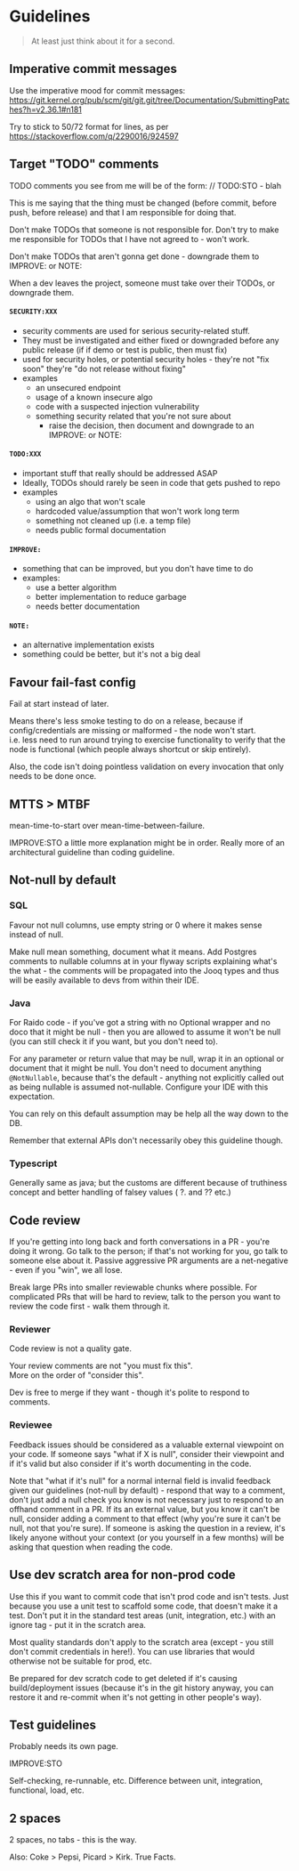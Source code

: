 
# Guidelines

> At least just think about it for a second.

## Imperative commit messages

Use the imperative mood for commit messages: 
https://git.kernel.org/pub/scm/git/git.git/tree/Documentation/SubmittingPatches?h=v2.36.1#n181

Try to stick to 50/72 format for lines, as per 
https://stackoverflow.com/q/2290016/924597


## Target "TODO" comments

TODO comments you see from me will be of the form: // TODO:STO - blah

This is me saying that the thing must be changed (before commit, before push, 
before release) and that I am responsible for doing that.

Don't make TODOs that someone is not responsible for.  Don't try to make me 
responsible for TODOs that I have not agreed to - won't work.

Don't make TODOs that aren't gonna get done - downgrade them to 
IMPROVE: or NOTE:

When a dev leaves the project, someone must take over their TODOs, or downgrade
them.

#### `SECURITY:XXX`
* security comments are used for serious security-related stuff.
* They must be investigated and either fixed or downgraded before any public 
release (if if demo or test is public, then must fix)
* used for security holes, or potential security holes - they're not "fix soon" 
they're "do not release without fixing"
* examples
  * an unsecured endpoint
  * usage of a known insecure algo
  * code with a suspected injection vulnerability
  * something security related that you're not sure about
    * raise the decision, then document and downgrade to an 
    IMPROVE: or NOTE:

#### `TODO:XXX`
* important stuff that really should be addressed ASAP
* Ideally, TODOs should rarely be seen in code that gets pushed to repo
* examples
  * using an algo that won't scale
  * hardcoded value/assumption that won't work long term
  * something not cleaned up (i.e. a temp file)
  * needs public formal documentation

#### `IMPROVE:`

* something that can be improved, but you don't have time to do
* examples:
  * use a better algorithm
  * better implementation to reduce garbage
  * needs better documentation

#### `NOTE:`
* an alternative implementation exists
* something could be better, but it's not a big deal


## Favour fail-fast config
Fail at start instead of later.

Means there's less smoke testing to do on a release, because if 
config/credentials are missing or malformed - the node won't start.   
i.e. less need to run around trying to exercise functionality to verify that 
the node is functional (which people always shortcut or skip entirely).

Also, the code isn't doing pointless validation on every invocation that only 
needs to be done once.


## MTTS > MTBF

mean-time-to-start over mean-time-between-failure.

IMPROVE:STO a little more explanation might be in order. 
Really more of an architectural guideline than coding guideline.


## Not-null by default

### SQL

Favour not null columns, use empty string or 0 where it makes sense 
instead of null.

Make null mean something, document what it means.
Add Postgres comments to nullable columns at in your flyway scripts explaining 
what's the what - the comments will be propagated into the Jooq types and thus 
will be easily available to devs from within their IDE.

### Java
For Raido code - if you've got a string with no Optional wrapper and no doco 
that it might be null - then you are allowed to assume it won't be null 
(you can still check it if you want, but you don't need to).

For any parameter or return value that may be null, wrap it in an optional or 
document that it might be null.  You don't need to document anything 
`@NotNullable`, because that's the default - anything not explicitly called out 
as being nullable is assumed not-nullable.  Configure your IDE with this 
expectation.

You can rely on this default assumption may be help all the way down to the DB.

Remember that external APIs don't necessarily obey this guideline though.

### Typescript
Generally same as java; but the customs are different because of truthiness 
concept and better handling of falsey values ( ?.  and ??  etc.)


## Code review

If you're getting into long back and forth conversations in a PR - you're 
doing it wrong.  Go talk to the person; if that's not working for you, 
go talk to someone else about it.  Passive aggressive PR arguments are a 
net-negative - even if you "win", we all lose.

Break large PRs into smaller reviewable chunks where possible.
For complicated PRs that will be hard to review, talk to the person you want
to review the code first - walk them through it.

### Reviewer
Code review is not a quality gate.

Your review comments are not "you must fix this".  
More on the order of "consider this".

Dev is free to merge if they want - though it's polite to respond to comments.

### Reviewee
Feedback issues should be considered as a valuable external viewpoint on 
your code.  If someone says "what if X is null", consider their viewpoint and 
if it's valid but also consider if it's worth documenting in the code.  

Note that "what if it's null" for a normal internal field is invalid feedback 
given our guidelines (not-null by default) - respond that way to a comment, 
don't just add a null check you know is not necessary just to respond to an 
offhand comment in a PR. If its an external value, but you know it can't be 
null, consider adding a comment to that effect (why you're sure it can't be 
null, not that you're sure).  If someone is asking the question in a review, 
it's likely anyone without your context (or you yourself in a few months) will 
be asking that question when reading the code.


## Use dev scratch area for non-prod code
Use this if you want to commit code that isn't prod code and isn't tests. 
Just because you use a unit test to scaffold some code, that doesn't make it 
a test. Don't put it in the standard test areas (unit, integration, etc.) 
with an ignore tag - put it in the scratch area.

Most quality standards don't apply to the scratch area (except - you still 
don't commit credentials in here!).  You can use libraries that would 
otherwise not be suitable for prod, etc.

Be prepared for dev scratch code to get deleted if it's causing 
build/deployment issues (because it's in the git history anyway, you can
restore it and re-commit when it's not getting in other people's way).


## Test guidelines
Probably needs its own page.

IMPROVE:STO

Self-checking, re-runnable, etc.
Difference between unit, integration, functional, load, etc.


## 2 spaces
2 spaces, no tabs - this is the way.

Also: Coke > Pepsi, Picard > Kirk.  True Facts.

